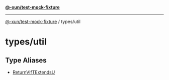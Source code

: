 [**@-xun/test-mock-fixture**](../../README.md)

***

[@-xun/test-mock-fixture](../../README.md) / types/util

# types/util

## Type Aliases

- [ReturnVIfTExtendsU](type-aliases/ReturnVIfTExtendsU.md)
